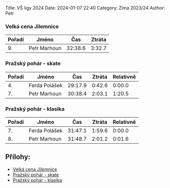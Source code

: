 Title: VŠ ligy 2024
Date: 2024-01-07 22:40
Category: Zima 2023/24
Author: Petr

### Velká cena Jilemnice

| Pořadí | Jméno        | Čas     | Ztráta |
|--------|--------------|---------|--------|
| 9.     | Petr Marhoun | 32:38.6 | 3:32.7 |

### Pražský pohár - skate

| Pořadí | Jméno         | Čas     | Ztráta | Relativně |
|--------|---------------|---------|--------|-----------|
| 4.     | Ferda Polášek | 29:17.9 | 0:42.6 | 0:00.0    |
| 7.     | Petr Marhoun  | 30:38.4 | 2:03.1 | 1:20.5    |

### Pražský pohár - klasika

| Pořadí | Jméno        | Čas      | Ztráta | Relativně |
|--------|--------------|----------|--------|-----------|
| 7.     | Ferda Polášek | 31:47.1 | 1:59.6 | 0:00.0    |
| 8.     | Petr Marhoun  | 31:48.7 | 2:01.2 | 0:01.6    |

Přílohy:
--------

- [Velká cena Jilemnice]({static}/static/zima-2023-24/velka-cena-jilemnice.pdf)
- [Pražský pohár - skate]({static}/static/zima-2023-24/prazsky-pohar-skate.pdf)
- [Pražský pohár - klasika]({static}/static/zima-2023-24/prazsky-pohar-klasika.pdf)
